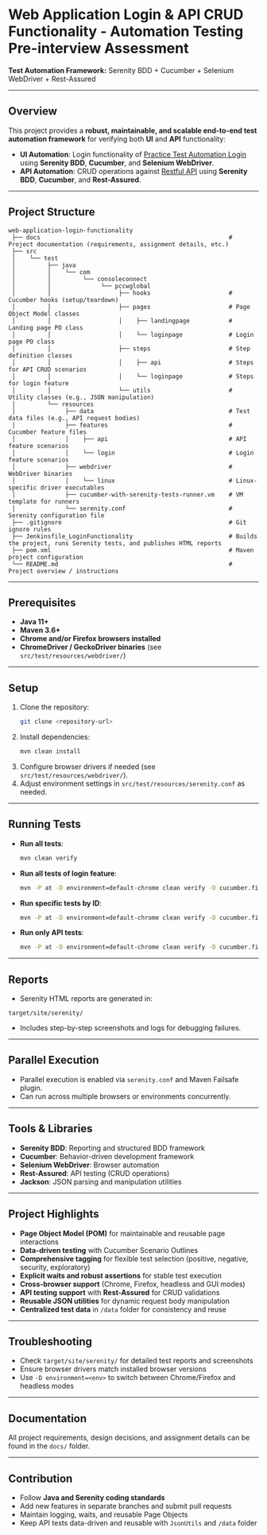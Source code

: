 # Web Application Login & API CRUD Functionality - Automation Testing Pre-interview Assessment

**Test Automation Framework:** Serenity BDD + Cucumber + Selenium WebDriver + Rest-Assured

---

## Overview
This project provides a **robust, maintainable, and scalable end-to-end test automation framework** for verifying both **UI** and **API** functionality:

- **UI Automation**: Login functionality of [Practice Test Automation Login](https://practicetestautomation.com/practice-test-login) using **Serenity BDD**, **Cucumber**, and **Selenium WebDriver**.
- **API Automation**: CRUD operations against [Restful API](https://restful-api.dev/) using **Serenity BDD**, **Cucumber**, and **Rest-Assured**.

---

## Project Structure

```
web-application-login-functionality
 ├── docs                                                     # Project documentation (requirements, assignment details, etc.)
 ├── src
 │    └── test
 │         ├── java
 │         │    └── com
 │         │         └── consoleconnect
 │         │              └── pccwglobal
 │         │                   ├── hooks                      # Cucumber hooks (setup/teardown)
 │         │                   ├── pages                      # Page Object Model classes
 │         │                   │    ├── landingpage           # Landing page PO class
 │         │                   │    └── loginpage             # Login page PO class
 │         │                   ├── steps                      # Step definition classes
 │         │                   │    ├── api                   # Steps for API CRUD scenarios
 │         │                   │    └── loginpage             # Steps for login feature
 │         │                   └── utils                      # Utility classes (e.g., JSON manipulation)
 │         └── resources	 
 │              ├── data                                      # Test data files (e.g., API request bodies)
 │              ├── features                                  # Cucumber feature files
 │              │    ├── api                                  # API feature scenarios
 │              │    └── login                                # Login feature scenarios
 │              ├── webdriver                                 # WebDriver binaries
 │              │    └── linux                                # Linux-specific driver executables
 │              ├── cucumber-with-serenity-tests-runner.vm    # VM template for runners
 │              └── serenity.conf                             # Serenity configuration file
 ├── .gitignore                                               # Git ignore rules
 ├── Jenkinsfile_LoginFunctionality                           # Builds the project, runs Serenity tests, and publishes HTML reports
 ├── pom.xml                                                  # Maven project configuration
 └── README.md                                                # Project overview / instructions
```

---

## Prerequisites
- **Java 11+**
- **Maven 3.6+**
- **Chrome and/or Firefox browsers installed**
- **ChromeDriver / GeckoDriver binaries** (see `src/test/resources/webdriver/`)

---

## Setup
1. Clone the repository:
   ```bash
   git clone <repository-url>
   ``` 
2. Install dependencies:
   ```bash
   mvn clean install
   ```
3. Configure browser drivers if needed (see `src/test/resources/webdriver/`).
4. Adjust environment settings in `src/test/resources/serenity.conf` as needed.

---

## Running Tests
- **Run all tests**:
  ```bash
  mvn clean verify
  ```
- **Run all tests of login feature**:
  ```bash
  mvn -P at -D environment=default-chrome clean verify -D cucumber.filter.tags="@feature:login"
  ```
- **Run specific tests by ID**:
  ```bash
  mvn -P at -D environment=default-chrome clean verify -D cucumber.filter.tags="@id:login-001 or @id:login-002 or @id:login-003"
  ```
- **Run only API tests**:
  ```bash
  mvn -P at -D environment=default-chrome clean verify -D cucumber.filter.tags="@feature:api"
  ```

---
  
## Reports
- Serenity HTML reports are generated in: 
 ```
 target/site/serenity/
 ``` 
- Includes step-by-step screenshots and logs for debugging failures.

---

## Parallel Execution
- Parallel execution is enabled via `serenity.conf` and Maven Failsafe plugin.
- Can run across multiple browsers or environments concurrently.

---

## Tools & Libraries
- **Serenity BDD**: Reporting and structured BDD framework
- **Cucumber**: Behavior-driven development framework
- **Selenium WebDriver**: Browser automation
- **Rest-Assured**: API testing (CRUD operations)
- **Jackson**: JSON parsing and manipulation utilities

---

## Project Highlights
- **Page Object Model (POM)** for maintainable and reusable page interactions
- **Data-driven testing** with Cucumber Scenario Outlines
- **Comprehensive tagging** for flexible test selection (positive, negative, security, exploratory)
- **Explicit waits and robust assertions** for stable test execution
- **Cross-browser support** (Chrome, Firefox, headless and GUI modes)
- **API testing support** with **Rest-Assured** for CRUD validations
- **Reusable JSON utilities** for dynamic request body manipulation
- **Centralized test data** in `/data` folder for consistency and reuse

---

## Troubleshooting
- Check `target/site/serenity/` for detailed test reports and screenshots
- Ensure browser drivers match installed browser versions
- Use `-D environment=<env>` to switch between Chrome/Firefox and headless modes

---

## Documentation
All project requirements, design decisions, and assignment details can be found in the `docs/` folder.

---

## Contribution
- Follow **Java and Serenity coding standards**
- Add new features in separate branches and submit pull requests
- Maintain logging, waits, and reusable Page Objects
- Keep API tests data-driven and reusable with `JsonUtils` and `/data` folder 